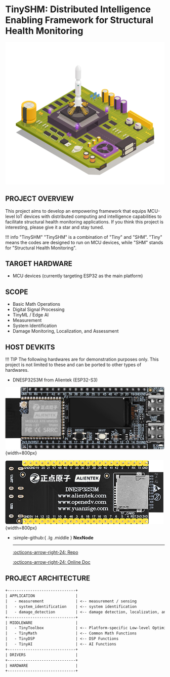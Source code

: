 # TinySHM: Distributed Intelligence Enabling Framework for Structural Health Monitoring

![cover](cover.jpg)

## PROJECT OVERVIEW

This project aims to develop an empowering framework that equips MCU-level IoT devices with distributed computing and intelligence capabilities to facilitate structural health monitoring applications. If you think this project is interesting, please give it a star and stay tuned.

!!! info "TinySHM"
    "TinySHM" is a combination of "Tiny" and "SHM". "Tiny" means the codes are designed to run on MCU devices, while "SHM" stands for "Structural Health Monitoring".

## TARGET HARDWARE

- MCU devices (currently targeting ESP32 as the main platform)

## SCOPE

- Basic Math Operations
- Digital Signal Processing
- TinyML / Edge AI
- Measurement
- System Identification
- Damage Monitoring, Localization, and Assessment

## HOST DEVKITS

!!! TIP 
    The following hardwares are for demonstration purposes only. This project is not limited to these and can be ported to other types of hardwares.

- DNESP32S3M from Alientek (ESP32-S3)

![DNESP32S3M](DNESP32S3M.png){width=800px}

![DNESP32S3M-BACK](DNESP32S3M-BACK.png){width=800px}

<div class="grid cards" markdown>

-   :simple-github:{ .lg .middle } __NexNode__

    ---

    [:octicons-arrow-right-24: <a href="https://github.com/Shuaiwen-Cui/NexNode.git" target="_blank"> Repo </a>](#)

    [:octicons-arrow-right-24: <a href="https://shuaiwen-cui.github.io/NexNode/" target="_blank"> Online Doc </a>](#)


</div>

## PROJECT ARCHITECTURE

```txt
+------------------------------+
| APPLICATION                  |
|   - measurement              | <-- measurement / sensing
|   - system_identification    | <-- system identification
|   - damage_detection         | <-- damage detection, localization, and assessment
+------------------------------+
| MIDDLEWARE                   |
|   - TinyToolbox              | <-- Platform-specific Low-level Optimization + Various Utilities
|   - TinyMath                 | <-- Common Math Functions
|   - TinyDSP                  | <-- DSP Functions
|   - TinyAI                   | <-- AI Functions
+------------------------------+
| DRIVERS                      |
+------------------------------+
| HARDWARE                     |
+------------------------------+

```